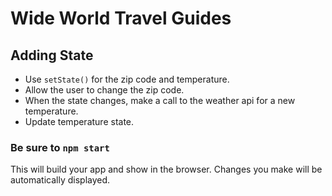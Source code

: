 # Wide World Travel Guides

## Adding State


* Use `setState()` for the zip code and temperature.
* Allow the user to change the zip code.
* When the state changes, make a call to the weather api for a new temperature.
* Update temperature state.


### Be sure to `npm start`
This will build your app and show in the browser. Changes you make will be automatically displayed.